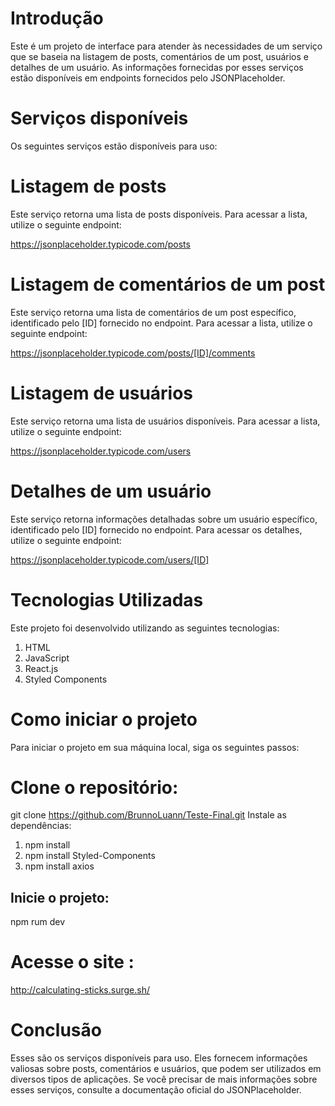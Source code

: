 # Introdução
Este é um projeto de interface para atender às necessidades de um serviço que se baseia na listagem de posts, comentários de um post, usuários e detalhes de um usuário. As informações fornecidas por esses serviços estão disponíveis em endpoints fornecidos pelo JSONPlaceholder.

# Serviços disponíveis
Os seguintes serviços estão disponíveis para uso:

# Listagem de posts
Este serviço retorna uma lista de posts disponíveis. Para acessar a lista, utilize o seguinte endpoint:

https://jsonplaceholder.typicode.com/posts

# Listagem de comentários de um post
Este serviço retorna uma lista de comentários de um post específico, identificado pelo [ID] fornecido no endpoint. Para acessar a lista, utilize o seguinte endpoint:

https://jsonplaceholder.typicode.com/posts/[ID]/comments

# Listagem de usuários
Este serviço retorna uma lista de usuários disponíveis. Para acessar a lista, utilize o seguinte endpoint:

https://jsonplaceholder.typicode.com/users

# Detalhes de um usuário
Este serviço retorna informações detalhadas sobre um usuário específico, identificado pelo [ID] fornecido no endpoint. Para acessar os detalhes, utilize o seguinte endpoint:

https://jsonplaceholder.typicode.com/users/[ID]

# Tecnologias Utilizadas
Este projeto foi desenvolvido utilizando as seguintes tecnologias:

<ol>
  <li>HTML</li>
  <li>JavaScript</li>
  <li>React.js</li>
  <li>Styled Components</li>
</ol>

# Como iniciar o projeto
Para iniciar o projeto em sua máquina local, siga os seguintes passos:

# Clone o repositório:
git clone https://github.com/BrunnoLuann/Teste-Final.git
Instale as dependências:
<ol>
  <li>npm install</li>
  <li>npm install Styled-Components</li>
  <li>npm install axios</li>
</ol>

## Inicie o projeto:
npm rum dev

# Acesse o site :
http://calculating-sticks.surge.sh/

# Conclusão
Esses são os serviços disponíveis para uso. Eles fornecem informações valiosas sobre posts, comentários e usuários, que podem ser utilizados em diversos tipos de aplicações. Se você precisar de mais informações sobre esses serviços, consulte a documentação oficial do JSONPlaceholder.

